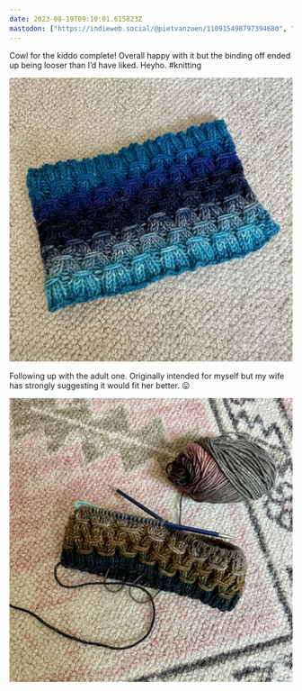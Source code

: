 ```yaml
---
date: 2023-08-19T09:10:01.615823Z
mastodon: ["https://indieweb.social/@pietvanzoen/110915498797394680", "https://indieweb.social/@pietvanzoen/110915498905175169"]
---
```

Cowl for the kiddo complete! Overall happy with it but the binding off ended up being looser than I’d have liked. Heyho. #knitting

![completed multi shade blue cowl with a diamond shaped knitted pattern](/media/IMG_7339.jpeg)


Following up with the adult one. Originally intended for myself but my wife has strongly suggesting it would fit her better. 😛

![an in progress dark green, brown, and grey cowl with a diamond shaped knitted pattern](/media/IMG_7340.jpeg)
